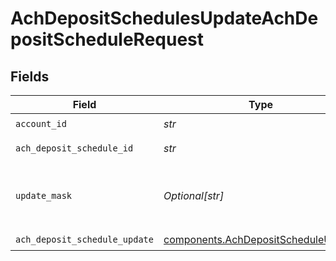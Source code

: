# AchDepositSchedulesUpdateAchDepositScheduleRequest


## Fields

| Field                                                                                                                     | Type                                                                                                                      | Required                                                                                                                  | Description                                                                                                               | Example                                                                                                                   |
| ------------------------------------------------------------------------------------------------------------------------- | ------------------------------------------------------------------------------------------------------------------------- | ------------------------------------------------------------------------------------------------------------------------- | ------------------------------------------------------------------------------------------------------------------------- | ------------------------------------------------------------------------------------------------------------------------- |
| `account_id`                                                                                                              | *str*                                                                                                                     | :heavy_check_mark:                                                                                                        | The account id.                                                                                                           | 01H8FB90ZRRFWXB4XC2JPJ1D4Y                                                                                                |
| `ach_deposit_schedule_id`                                                                                                 | *str*                                                                                                                     | :heavy_check_mark:                                                                                                        | The achDepositSchedule id.                                                                                                | 40eb6b6f-76ff-4dc9-b8a0-b65a7658f8b1                                                                                      |
| `update_mask`                                                                                                             | *Optional[str]*                                                                                                           | :heavy_minus_sign:                                                                                                        | A field mask representing the update. Note: only the 'schedule_details.amount' field of a schedule is currently updatable |                                                                                                                           |
| `ach_deposit_schedule_update`                                                                                             | [components.AchDepositScheduleUpdate](../../models/components/achdepositscheduleupdate.md)                                | :heavy_check_mark:                                                                                                        | N/A                                                                                                                       |                                                                                                                           |